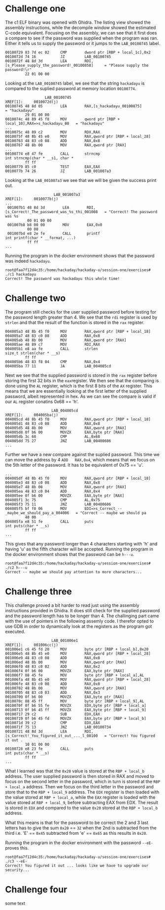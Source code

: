 # Challenge one
The c1 ELF binary was opened with Ghidra. The listing view showed the assembly instructions, while the decompile window showed the estimated C-code equivalent. Focusing on the assembly, we can see that it first does a compare to see if the password was supplied when the program was ran. Either it tells us to supply the password or it jumps to the ```LAB_00100745``` label.
```
00100729 83 7d ec 02     CMP        dword ptr [RBP + local_1c],0x2
0010072d 74 16           JZ         LAB_00100745
0010072f 48 8d 3d        LEA        RDI,[s_Please_supply_the_password!_00100858]     = "Please supply the password!\r"
         22 01 00 00
```
Looking at the ```LAB_00100745``` label, we see that the string ```hackadayu``` is compared to the suplied password at memory location ```00100774```.
```
                  LAB_00100745                                    XREF[1]:     0010072d(j)  
00100745 48 8d 05        LEA        RAX,[s_hackadayu_00100875]                       = "hackadayu"
         29 01 00 00
0010074c 48 89 45 f8     MOV        qword ptr [RBP + local_10],RAX=>s_hackadayu_00   = "hackadayu"
...
0010075c 48 89 c2        MOV        RDX,RAX
0010075f 48 8b 45 e0     MOV        RAX,qword ptr [RBP + local_28]
00100763 48 83 c0 08     ADD        RAX,0x8
00100767 48 8b 00        MOV        RAX,qword ptr [RAX]
...
00100774 e8 47 fe        CALL       strncmp                                          int strncmp(char * __s1, char * 
         ff ff
00100779 85 c0           TEST       EAX,EAX
0010077b 74 26           JZ         LAB_001007a3

```
Looking at the ```LAB_001007a3``` we see that we will be given the success print out. 
```
                      LAB_001007a3                                    XREF[1]:     0010077b(j)  
...
 001007b1 48 8d 3d        LEA        RDI,[s_Correct!_The_password_was_%s_thi_001008   = "Correct! The password was %s 
          00 01 00 00
 001007b8 b8 00 00        MOV        EAX,0x0
          00 00
 001007bd e8 2e fe        CALL       printf                                           int printf(char * __format, ...)
          ff ff
...
```
Running the program in the docker environment shows that the password was indeed ```hackadayu```.
````
root@faa7f12d4c35:/home/hackaday/hackaday-u/session-one/exercises# ./c1 hackadayu
Correct! The password was hackadayu this whole time!
````

# Challenge two
The program still checks for the user supplied password before testing for the password length greater than 4. We see that the ```rdi``` register is used by ```strlen``` and that the result of the function is stored in the ```rax``` register.
````
004005a3 48 8b 45 f0     MOV        RAX,qword ptr [RBP + local_18]
004005a7 48 83 c0 08     ADD        RAX,0x8
004005ab 48 8b 00        MOV        RAX,qword ptr [RAX]
004005ae 48 89 c7        MOV        RDI,RAX
004005b1 e8 aa fe        CALL       strlen                                           size_t strlen(char * __s)
         ff ff
004005b6 48 83 f8 04     CMP        RAX,0x4
004005ba 77 11           JA         LAB_004005cd

````
Next we see that the supplied password is stored in the ```rax``` register before storing the first 32 bits in the ```eax```register. We then see that the comparing is done using the ```AL``` register, which is the first 8 bits of the ```AX``` register. This means that we are essentially looking at the first letter of the supplied password, albeit represented in hex. As we can see the compare is valid if our ```AL``` register conatins 0x68 == 'h'. 
````
                     LAB_004005cd                                    XREF[1]:     004005ba(j)  
004005cd 48 8b 45 f0     MOV        RAX,qword ptr [RBP + local_18]
004005d1 48 83 c0 08     ADD        RAX,0x8
004005d5 48 8b 00        MOV        RAX,qword ptr [RAX]
004005d8 0f b6 00        MOVZX      EAX,byte ptr [RAX]
004005db 3c 68           CMP        AL,0x68
004005dd 75 27           JNZ        LAB_00400606
...
````
Further we have a new compare against the suplied password. This time we can move the address by 4 ```ADD   RAX,0x4```, which means that we focus on the 5th letter of the password. It has to be equivalent of 0x75 == 'u'.
````
...
004005df 48 8b 45 f0     MOV        RAX,qword ptr [RBP + local_18]
004005e3 48 83 c0 08     ADD        RAX,0x8
004005e7 48 8b 00        MOV        RAX,qword ptr [RAX]
004005ea 48 83 c0 04     ADD        RAX,0x4
004005ee 0f b6 00        MOVZX      EAX,byte ptr [RAX]
004005f1 3c 75           CMP        AL,0x75
004005f3 75 11           JNZ        LAB_00400606
004005f5 bf f0 06        MOV        EDI=>s_Correct_--_maybe_we_should_pay_a_004006   = "Correct -- maybe we should pa
         40 00
004005fa e8 51 fe        CALL       puts                                             int puts(char * __s)
         ff ff
...
````
This gives that any password longer than 4 characters starting with 'h' and having 'u' as the fifth character will be accepted. Running the program in the docker environment shows that the password can be ```h---u```.
````
root@faa7f12d4c35:/home/hackaday/hackaday-u/session-one/exercises# ./c2 h---u
Correct -- maybe we should pay attention to more characters...
````
# Challenge three
This challenge proved a bit harder to read just using the assembly instructions provided in Ghidra. It does still check for the supplied password and the password length has to be longer than 4. The challinging part came with the use of pointers in the following assemly code. I therefor opted to use GDB in order to dynamically look at the registers as the program got executed.
````
                     LAB_001006e1                                    XREF[1]:     001006cc(j)  
001006e1 c6 45 fd 20     MOV        byte ptr [RBP + local_b],0x20
001006e5 48 8b 45 e0     MOV        RAX,qword ptr [RBP + local_28]
001006e9 48 83 c0 08     ADD        RAX,0x8
001006ed 48 8b 00        MOV        RAX,qword ptr [RAX]
001006f0 48 83 c0 02     ADD        RAX,0x2
001006f4 0f b6 00        MOVZX      EAX,byte ptr [RAX]
001006f7 88 45 fe        MOV        byte ptr [RBP + local_a],AL
001006fa 48 8b 45 e0     MOV        RAX,qword ptr [RBP + local_28]
001006fe 48 83 c0 08     ADD        RAX,0x8
00100702 48 8b 00        MOV        RAX,qword ptr [RAX]
00100705 48 83 c0 03     ADD        RAX,0x3
00100709 0f b6 00        MOVZX      EAX,byte ptr [RAX]
0010070c 88 45 ff        MOV        byte ptr [RBP + local_9],AL
0010070f 0f b6 55 fe     MOVZX      EDX,byte ptr [RBP + local_a]
00100713 0f b6 45 ff     MOVZX      EAX,byte ptr [RBP + local_9]
00100717 29 c2           SUB        EDX,EAX
00100719 0f b6 45 fd     MOVZX      EAX,byte ptr [RBP + local_b]
0010071d 39 c2           CMP        EDX,EAX
0010071f 75 13           JNZ        LAB_00100734
00100721 48 8d 3d        LEA        RDI,[s_Correct!_You_figured_it_out_..._l_00100   = "Correct! You figured it out .
         10 01 00 00
00100728 e8 23 fe        CALL       puts                                             int puts(char * __s)
         ff ff
...
````
What I learned was that the ```0x20``` value is stored at the ```RBP + local_b``` address. The user supplied password is then stored in RAX and moved to focus on the second letter in the password, which in turn is stored at the ```RBP + local_a``` address.  Then we focus on the third letter in the password and store that to the ```RBP + local_9``` address. The ```EDX``` register is then loaded with the value stored at ```RBP + local_a```, while the ```EAX``` register is loaded with the value stored at ```RBP + local_9```, before subtracting EAX from EDX. The result is stored in ```EDX``` and compared to the value ```0x20``` stored at the ```RBP + local_b``` address. 

What this means is that for the password to be correct the 2 and 3 last letters has to give the sum ```0x20``` == ```32``` when the 2nd is subtracted from the third i.e. 'E' == ```0x45``` subtracted from 'e' == ```0x65``` as this results in ```0x20```. 

Running the program in the docker environment with the password ```--eE-``` proves this. 
```
root@faa7f12d4c35:/home/hackaday/hackaday-u/session-one/exercises# ./c3 --eE-
Correct! You figured it out ... looks like we have to upgrade our security...
```

# Challenge four
some text
